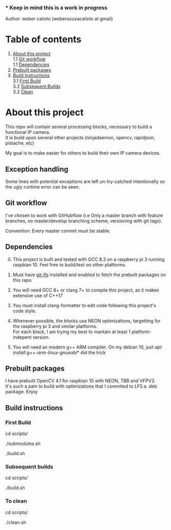 ### * Keep in mind this is a work in progress  

Author: weber calixto (webersouzacalixto at gmail)

# Table of contents
1. [About this project](#about)  
  1.1 [Git workflow ](#git_workflow)  
  1.1 [Dependencies ](#dependencies)  
2. [Prebuilt packages](#prebuilt_packages)
3. [Build Instructions](#build_instructions)  
  3.1 [First Build](#first_build)  
  3.2 [Subsequent Builds](#subsequent_builds)  
  3.2 [Clean](#clean) 

# About this project <a name="about"></a>

This repo will contain several processing blocks, necessary to build a functional IP camera.  
It is build upon several other projects (ninjadaemon, opencv, rapidjson, pistache, etc)  

My goal is to make easier for others to build their own IP camera devices.

## Exception handling

Some lines with potential exceptions are left un-try-catched intentionally so the ugly runtime error can be seen.

## Git workflow <a name="git_workflow"></a>

I've chosen to work with GitHubflow (i.e Only a master branch with feature branches, no master/develop branching scheme, versioning with git tags).

Convention: Every master commit must be stable.

## Dependencies <a name="dependencies"></a>

0. This project is built and tested with GCC 8.3 on a raspberry pi 3 running raspbian 10. Feel free to build/test on other platforms.  

1. Must have <a href="https://git-lfs.github.com/" target="_blank" >git-lfs</a> installed and enabled to fetch the prebuilt packages on this repo

2. You will need GCC 8+ or clang 7+ to compile this project, as it makes extensive use of C++17

3. You must install clang-formatter to edit code following this project's code style.

4. Whenever possible, the blocks use NEON optimizations, targetting for the raspberry pi 3 and similar platforms.  
For each block, I am trying my best to mantain at least 1 platform-indepent version.  

5. You will need an modern g++ ARM compiler. On my debian 10, just  *apt install g++-arm-linux-gnueabi** did the trick  

## Prebuilt packages <a name="prebuilt_packages"></a>

I have prebuilt OpenCV 4.1 for raspbian 10 with NEON, TBB and VFPV3.  
It's such a pain to build with optimizations that I commited to LFS a .deb package. Enjoy  

## Build instructions <a name="build_instructions"></a>

### First Build <a name="first_build"></a>

cd scripts/

./submodules.sh

./build.sh

### Subsequent builds <a name="subsequent_builds"></a>

cd scripts/

./build.sh

### To clean <a name="clean"></a>

cd scripts/

./clean.sh
